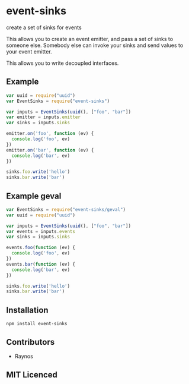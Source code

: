 # event-sinks

<!--
    [![build status][1]][2]
    [![NPM version][3]][4]
    [![Coverage Status][5]][6]
    [![gemnasium Dependency Status][7]][8]
    [![Davis Dependency status][9]][10]
-->

<!-- [![browser support][11]][12] -->

create a set of sinks for events

This allows you to create an event emitter, and pass a set of sinks
  to someone else. Somebody else can invoke your sinks and send
  values to your event emitter.

This allows you to write decoupled interfaces.

## Example

```js
var uuid = require("uuid")
var EventSinks = require("event-sinks")

var inputs = EventSinks(uuid(), ["foo", "bar"])
var emitter = inputs.emitter
var sinks = inputs.sinks

emitter.on('foo', function (ev) {
  console.log('foo', ev)
})
emitter.on('bar', function (ev) {
  console.log('bar', ev)
})

sinks.foo.write('hello')
sinks.bar.write('bar')
```

## Example geval

```js
var EventSinks = require("event-sinks/geval")
var uuid = require("uuid")

var inputs = EventSinks(uuid(), ["foo", "bar"])
var events = inputs.events
var sinks = inputs.sinks

events.foo(function (ev) {
  console.log('foo', ev)
})
events.bar(function (ev) {
  console.log('bar', ev)
})

sinks.foo.write('hello')
sinks.bar.write('bar')
```


## Installation

`npm install event-sinks`

## Contributors

 - Raynos

## MIT Licenced

  [1]: https://secure.travis-ci.org/Raynos/event-sinks.png
  [2]: https://travis-ci.org/Raynos/event-sinks
  [3]: https://badge.fury.io/js/event-sinks.png
  [4]: https://badge.fury.io/js/event-sinks
  [5]: https://coveralls.io/repos/Raynos/event-sinks/badge.png
  [6]: https://coveralls.io/r/Raynos/event-sinks
  [7]: https://gemnasium.com/Raynos/event-sinks.png
  [8]: https://gemnasium.com/Raynos/event-sinks
  [9]: https://david-dm.org/Raynos/event-sinks.png
  [10]: https://david-dm.org/Raynos/event-sinks
  [11]: https://ci.testling.com/Raynos/event-sinks.png
  [12]: https://ci.testling.com/Raynos/event-sinks
